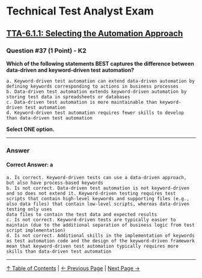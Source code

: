 # Technical Test Analyst Exam

## [TTA-6.1.1: Selecting the Automation Approach](../6-test-tools-and-automation/6.1-defining-the-test-automation-project.md#611-selecting-the-automation-approach)

### Question #37 (1 Point) - K2

**Which of the following statements BEST captures the difference between data-driven and keyword-driven test automation?**

    a. Keyword-driven test automation can extend data-driven automation by defining keywords corresponding to actions in business processes
    b. Data-driven test automation extends keyword-driven automation by storing test data in spreadsheets or databases
    c. Data-driven test automation is more maintainable than keyword-driven test automation
    d. Keyword-driven test automation requires fewer skills to develop than data-driven test automation

**Select ONE option.**

---

### Answer

#### Correct Answer: a

    a. Is correct. Keyword-driven tests can use a data-driven approach, but also have process-based keywords
    b. Is not correct. Data-driven test automation is not keyword-driven and so does not extend it. Keyword-driven testing requires test scripts that contain high-level keywords and supporting files (e.g., also data files) that contain low-level scripts, whereas data-driven testing only uses
    data files to contain the test data and expected results 
    c. Is not correct. Keyword-driven tests are typically easier to maintain (due to the additional separation of business logic from test script implementation)
    d. Is not correct. Additional skills in the implementation of keywords as test automation code and the design of the keyword-driven framework mean that keyword-driven test automation typically requires more skills than data-driven test automation

---

[↑ Table of Contents](../../README.md#table-of-contents) | [← Previous Page](question-36.md) | [Next Page →](question-38.md)
